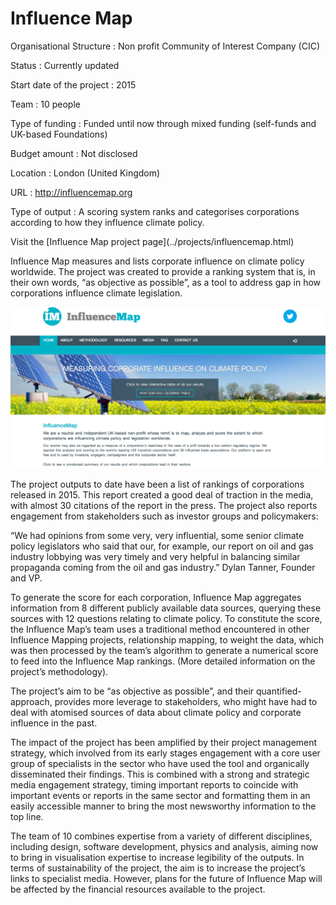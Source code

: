 
# Influence Map

<div class="panel panel-default">
<div class="panel-body">

Organisational Structure
:   Non profit Community of Interest Company (CIC)

Status
:   Currently updated

Start date of the project
:   2015

Team
:   10 people 

Type of funding
:   Funded until now through mixed funding (self-funds and UK-based Foundations)

Budget amount
:   Not disclosed

Location
:   London (United Kingdom)

URL
:   http://influencemap.org

Type of output
:   A scoring system ranks and categorises corporations according to how they influence climate policy.

</div>
<div class="panel-footer">Visit the [Influence Map project page](../projects/influencemap.html)</div>
</div>

Influence Map measures and lists corporate influence on climate policy worldwide. The project was created to provide a ranking system that is, in their own words, “as objective as possible”, as a tool to address gap in how corporations influence climate legislation. 

![](influence_map.png)

The project outputs to date have been a list of rankings of corporations released in 2015. This report created a good deal of traction in the media, with almost 30 citations of the report in the press. The project also reports engagement from stakeholders such as investor groups and policymakers:

“We had opinions from some very, very influential, some senior climate policy legislators who said that our, for example, our report on oil and gas industry lobbying was very timely and very helpful in balancing similar propaganda coming from the oil and gas industry.” Dylan Tanner, Founder and VP.

To generate the score for each corporation, Influence Map aggregates information from 8 different publicly available data sources, querying these sources with 12 questions relating to climate policy. To constitute the score, the Influence Map’s team uses a traditional method encountered in other Influence Mapping projects, relationship mapping, to weight the data, which was then processed by the team’s algorithm to generate a numerical score to feed into the Influence Map rankings. (More detailed information on the project’s methodology).

The project’s aim to be “as objective as possible”, and their quantified-approach, provides more leverage to stakeholders, who might have had to deal with atomised sources of data about climate policy and corporate influence in the past. 

The impact of the project has been amplified by their project management strategy, which involved from its early stages engagement with a core user group of specialists in the sector who have used the tool and organically disseminated their findings. This is combined with a strong and strategic media engagement strategy, timing important reports to coincide with important events or reports in the same sector and formatting them in an easily accessible manner to bring the most newsworthy information to the top line. 

The team of 10 combines expertise from a variety of different disciplines, including design, software development, physics and analysis, aiming now to bring in visualisation expertise to increase legibility of the outputs. In terms of sustainability of the project, the aim is to increase the project’s links to specialist media. However, plans for the future of Influence Map will be affected by the financial resources available to the project.
